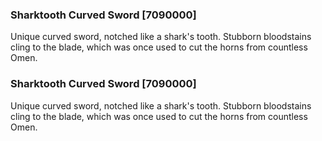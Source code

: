 ### Sharktooth Curved Sword [7090000]

Unique curved sword, notched like a shark's tooth. Stubborn bloodstains cling to the blade, which was once used to cut the horns from countless Omen.### Sharktooth Curved Sword [7090000]

Unique curved sword, notched like a shark's tooth. Stubborn bloodstains cling to the blade, which was once used to cut the horns from countless Omen.